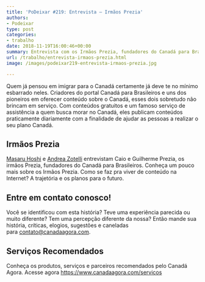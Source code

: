 ```yaml
---
title: 'PoDeixar #219: Entrevista – Irmãos Prezia'
authors:
- Podeixar
type: post
categories:
- trabalho
date: 2018-11-19T16:00:46+00:00
summary: Entrevista com os Irmãos Prezia, fundadores do Canadá para Brasileiros. Como eles vivem de conteúdo na Internet, a trajetória e os planos para o futuro. Imperdível!
url: /trabalho/entrevista-irmaos-prezia.html
image: /images/podeixar219-entrevista-irmaos-prezia.jpg

---
```

<div>
  <div>
    Quem já pensou em imigrar para o Canadá certamente já deve te no mínimo esbarrado neles. Criadores do portal Canadá para Brasileiros e uns dos pioneiros em oferecer conteúdo sobre o Canadá, esses dois sobretudo não brincam em serviço. Com conteúdos gratuitos e um famoso serviço de assistência a quem busca morar no Canadá, eles publicam conteúdos praticamente diariamente com a finalidade de ajudar as pessoas a realizar o seu plano Canadá.
  </div>
</div>

## Irmãos Prezia

[Masaru Hoshi][1] e [Andrea Zotelli][2] entrevistam Caio e Guilherme Prezia, os irmãos Prezia, fundadores do Canadá para Brasileiros. Conheça um pouco mais sobre os Irmãos Prezia. Como se faz pra viver de conteúdo na Internet? A trajetória e os planos para o futuro.



## Entre em contato conosco!

Você se identificou com esta história? Teve uma experiência parecida ou muito diferente? Tem uma percepção diferente da nossa? Então mande sua história, críticas, elogios, sugestões e caneladas para <contato@canadaagora.com>.

## Serviços Recomendados

Conheça os produtos, serviços e parceiros recomendados pelo Canadá Agora. Acesse agora <https://www.canadaagora.com/servicos>

 [1]: /japa
 [2]: /andreazotelli